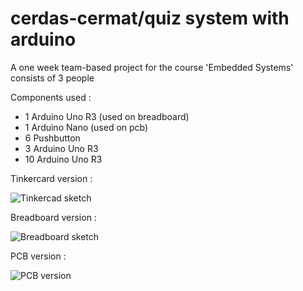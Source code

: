 # cerdas-cermat/quiz system with arduino

A one week team-based project for the course 'Embedded Systems' consists of 3 people

Components used :

- 1 Arduino Uno R3 (used on breadboard)
- 1 Arduino Nano (used on pcb)
- 6 Pushbutton
- 3 Arduino Uno R3
- 10 Arduino Uno R3

Tinkercard version :

![Tinkercad sketch](http://url/to/img.png)

Breadboard version :

![Breadboard sketch](http://url/to/img.png)

PCB version :

![PCB version](http://url/to/img.png)
